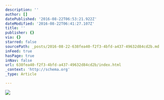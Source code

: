 ```yaml
---
description: ''
author: []
datePublished: '2016-08-22T06:53:21.922Z'
dateModified: '2016-08-22T06:41:27.107Z'
title: ''
publisher: {}
via: {}
starred: false
sourcePath: _posts/2016-08-22-638fea40-f2f3-4bfd-a437-49632d84cd2b.md
inFeed: true
hasPage: true
inNav: false
url: 638fea40-f2f3-4bfd-a437-49632d84cd2b/index.html
_context: 'http://schema.org'
_type: Article

---
```

![](https://the-grid-user-content.s3-us-west-2.amazonaws.com/db723c85-0774-4a8f-acc2-caf9ae02b3b2.jpg)